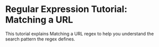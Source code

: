 # Regular Expression Tutorial: Matching a URL

This tutorial explains Matching a URL regex to help you understand the search pattern the regex defines.
